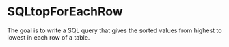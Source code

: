 # SQLtopForEachRow

The goal is to write a SQL query that gives the sorted values from highest to lowest in each row of a table. 
